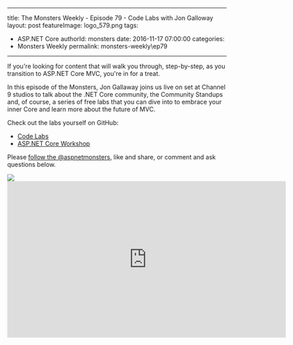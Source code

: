 
---
title: The Monsters Weekly - Episode 79 -  Code Labs with Jon Galloway
layout: post
featureImage: logo_579.png
tags: 
  - ASP.NET Core
authorId: monsters
date: 2016-11-17 07:00:00
categories:
  - Monsters Weekly
permalink: monsters-weekly\ep79
---

<p>If you're looking for content that will walk you through, step-by-step, as you transition to ASP.NET Core MVC, you're in for a treat.</p><p>In this episode of the Monsters,&nbsp;Jon Gallaway joins us live on set at Channel 9 studios to talk about the .NET Core community, the Community Standups and, of course, a series of free labs that you can dive into to embrace your inner Core and learn more about the future of MVC.</p><p>Check out the labs yourself on GitHub:</p><ul><li><a href="https://github.com/Microsoft-Build-2016/CodeLabs-WebDev">Code Labs</a></li><li><a href="https://github.com/jongalloway/aspnetcore-workshop">ASP.NET Core Workshop</a></li></ul><p>Please <a class="twitter-follow-button" href="https://twitter.com/aspnetmonsters">follow the @aspnetmonsters</a>, like and share,&nbsp;or comment and ask questions below.</p> <img src="http://m.webtrends.com/dcs1wotjh10000w0irc493s0e_6x1g/njs.gif?dcssip=channel9.msdn.com&dcsuri=https://s.ch9.ms/Series/aspnetmonsters/feed&WT.dl=0&WT.entryid=Entry:RSSView:79bd017eddd3419f877da6c00030d377">

<!--more-->
<iframe src='https://channel9.msdn.com/Series/aspnetmonsters/ASPNET-Monsters-79-Code-Labs-with-Jon-Galloway/player' width='640' height='360' allowFullScreen frameBorder='0'></iframe>
